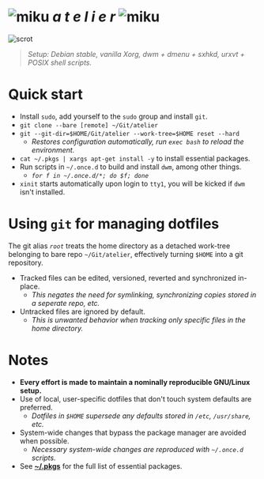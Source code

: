[scrot]: https://i.imgur.com/VkmRvWr.png
[miku]: https://i.imgur.com/Nr7HV9a.png
# ![miku] _a t e l i e r_ ![miku]
![scrot]
> _Setup: Debian stable, vanilla Xorg, dwm + dmenu + sxhkd, urxvt + POSIX shell scripts._

# Quick start
* Install `sudo`, add yourself to the `sudo` group and install `git`.
* `git clone --bare [remote] ~/Git/atelier`
* `git --git-dir=$HOME/Git/atelier --work-tree=$HOME reset --hard`
	* _Restores configuration automatically, run `exec bash` to reload the environment._
* `cat ~/.pkgs | xargs apt-get install -y` to install essential packages.
* Run scripts in `~/.once.d` to build and install `dwm`, among other things.
	* _`for f in ~/.once.d/*; do $f; done`_
* `xinit` starts automatically upon login to `tty1`, you will be kicked if `dwm` isn't installed.

# Using `git` for managing dotfiles
The git alias _`root`_ treats the home directory as a detached work-tree belonging to bare repo `~/Git/atelier`, effectively turning `$HOME` into a git repository.
* Tracked files can be edited, versioned, reverted and synchronized in-place.
	* _This negates the need for symlinking, synchronizing copies stored in a seperate repo, etc._
* Untracked files are ignored by default.
	* _This is unwanted behavior when tracking only specific files in the home directory._

# Notes
* **Every effort is made to maintain a nominally reproducible GNU/Linux setup.**
*  Use of local, user-specific dotfiles that don't touch system defaults are preferred.
	* _Dotfiles in `$HOME` supersede any defaults stored in `/etc`, `/usr/share`, etc._
* System-wide changes that bypass the package manager are avoided when possible.
	* _Necessary system-wide changes are reproduced with `~/.once.d` scripts._
* See __[~/.pkgs](.pkgs)__ for the full list of essential packages.
